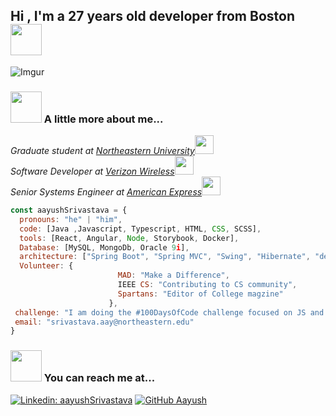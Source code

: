 <h2>Hi , I'm a 27 years old developer from Boston <img src="https://media.giphy.com/media/mGcNjsfWAjY5AEZNw6/giphy.gif" width="50"></h2> 
<!--
**srivastava-aayush001407816/srivastava-aayush001407816** is a ✨ _special_ ✨ repository because its `README.md` (this file) appears on your GitHub profile. -->
<!--![me](aayush.png) -->

![Imgur](https://i.imgur.com/Qzc8bE0.png?1)

### <img src="https://media.giphy.com/media/VgCDAzcKvsR6OM0uWg/giphy.gif" width="50"> A little more about me...

<p><em>Graduate student at <a href="https://www.northeastern.edu">Northeastern University</a><img src="https://media.giphy.com/media/fYSnHlufseco8Fh93Z/giphy.gif" width="30"></br>Software Developer at <a href="https://www.verizonwireless.com">Verizon Wireless</a><img src="https://media.giphy.com/media/WUlplcMpOCEmTGBtBW/giphy.gif" width="30"></br>Senior Systems Engineer at <a href="https://www.amex.com">American Express</a><img src="https://media.giphy.com/media/WUlplcMpOCEmTGBtBW/giphy.gif" width="30"> 
</em></p>

```javascript
const aayushSrivastava = {
  pronouns: "he" | "him",
  code: [Java ,Javascript, Typescript, HTML, CSS, SCSS],
  tools: [React, Angular, Node, Storybook, Docker],
  Database: [MySQL, MongoDb, Oracle 9i],
  architecture: ["Spring Boot", "Spring MVC", "Swing", "Hibernate", "design system pattern"],
  Volunteer: {
                        MAD: "Make a Difference",
                        IEEE CS: "Contributing to CS community",
                        Spartans: "Editor of College magzine"
                      },
 challenge: "I am doing the #100DaysOfCode challenge focused on JS and Angular",
 email: "srivastava.aay@northeastern.edu"
}
```


### <img src="https://media.giphy.com/media/mCW13lWicQgK47d7vt/giphy.gif" width="50"> You can reach me at...

[![Linkedin: aayushSrivastava](https://img.shields.io/badge/-Aayush_Srivastava-blue?style=flat-square&logo=Linkedin&logoColor=white&link=www.linkedin.com/in/aayush-srivastava2606/)](https://www.linkedin.com/in/aayush-srivastava2606/)
[![GitHub Aayush](https://img.shields.io/github/followers/srivastava-aayush001407816?label=follow&style=social)](https://github.com/srivastava-aayush001407816)

